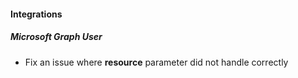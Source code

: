 
#### Integrations
##### Microsoft Graph User
- Fix an issue where **resource** parameter did not handle correctly
